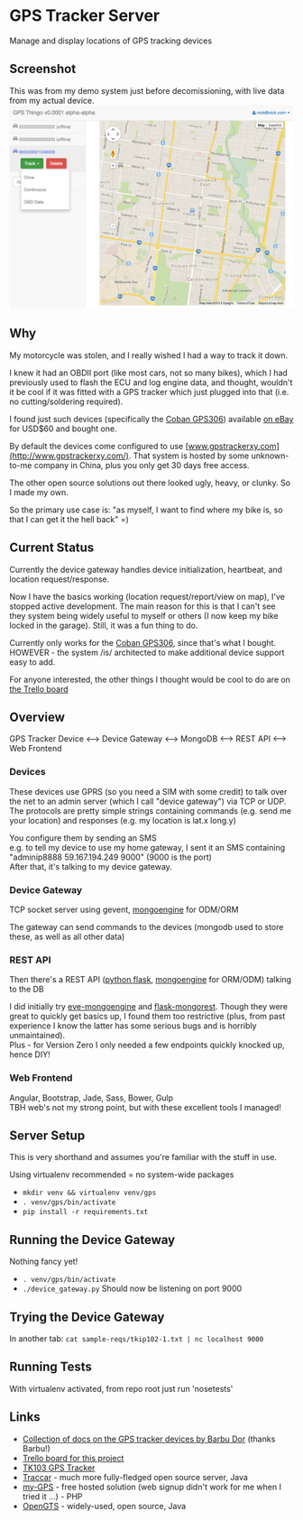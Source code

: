 # GPS Tracker Server #
Manage and display locations of GPS tracking devices

## Screenshot ##
This was from my demo system just before decomissioning, with live data from my actual device.
![Screenshot of GPS Thingo](doc/gps-tracker-thingo-screenshot.png "Screenshot of GPS Tracker Thingo v0.000001 Alpha etc")

## Why ##
My motorcycle was stolen, and I really wished I had a way to track it down.

I knew it had an OBDII port (like most cars, not so many bikes), which I had previously used to flash the ECU and log engine data, and thought, wouldn't it be cool if it was fitted with a GPS tracker which just plugged into that (i.e. no cutting/soldering required).

I found just such devices (specifically the [Coban GPS306](http://www.coban.net/html/2014/07/23/2014072306120056640641.html)) available [on eBay](http://www.ebay.com/sch/i.html?_from=R40&_trksid=p2047675.m570.l1313.TR11.TRC1.A0.H0.Xcoban+gps306&_nkw=coban+gps306&_sacat=0) for USD$60 and bought one.

By default the devices come configured to use [www.gpstrackerxy.com](http://www.gpstrackerxy.com/). That system is hosted by some unknown-to-me company in China, plus you only get 30 days free access.

The other open source solutions out there looked ugly, heavy, or clunky. So I made my own.

So the primary use case is: "as myself, I want to find where my bike is, so that I can get it the hell back" =)

## Current Status ##
Currently the device gateway handles device initialization, heartbeat, and location request/response.

Now I have the basics working (location request/report/view on map), I've stopped active development. The main reason for this is that I can't see they system being widely useful to myself or others (I now keep my bike locked in the garage). Still, it was a fun thing to do.

Currently only works for the [Coban GPS306](http://www.coban.net/html/2014/07/23/2014072306120056640641.html), since that's what I bought.  
HOWEVER - the system /is/ architected to make additional device support easy to add.

For anyone interested, the other things I thought would be cool to do are on [the Trello board](https://trello.com/b/yqAj7edK/gps-thingo)

## Overview ##
GPS Tracker Device <--> Device Gateway <--> MongoDB <--> REST API <--> Web Frontend

### Devices ###
These devices use GPRS (so you need a SIM with some credit) to talk over the net to an admin server (which I call "device gateway") via TCP or UDP.  
The protocols are pretty simple strings containing commands (e.g. send me your location) and responses (e.g. my location is lat.x long.y)

You configure them by sending an SMS  
e.g. to tell my device to use my home gateway, I sent it an SMS containing "adminip8888 59.167.194.249 9000" (9000 is the port)  
After that, it's talking to my device gateway.

### Device Gateway ###
TCP socket server using gevent, [mongoengine](http://mongoengine.org/) for ODM/ORM

The gateway can send commands to the devices (mongodb used to store these, as well as all other data)

### REST API ###
Then there's a REST API ([python flask](http://flask.pocoo.org/), [mongoengine](http://mongoengine.org/) for ORM/ODM) talking to the DB

I did initially try [eve-mongoengine](https://github.com/hellerstanislav/eve-mongoengine) and [flask-mongorest](https://github.com/elasticsales/flask-mongorest). Though they were great to quickly get basics up, I found them too restrictive (plus, from past experience I know the latter has some serious bugs and is horribly unmaintained).  
Plus - for Version Zero I only needed a few endpoints quickly knocked up, hence DIY!

### Web Frontend ###
Angular, Bootstrap, Jade, Sass, Bower, Gulp  
TBH web's not my strong point, but with these excellent tools I managed!

## Server Setup ##
This is very shorthand and assumes you're familiar with the stuff in use.

Using virtualenv recommended = no system-wide packages
* `mkdir venv && virtualenv venv/gps`
* `. venv/gps/bin/activate`
* `pip install -r requirements.txt`

## Running the Device Gateway ##
Nothing fancy yet!
* `. venv/gps/bin/activate`
* `./device_gateway.py`
Should now be listening on port 9000

## Trying the Device Gateway ##
In another tab: `cat sample-reqs/tkip102-1.txt | nc localhost 9000`

## Running Tests ##
With virtualenv activated, from repo root just run 'nosetests'

## Links ##
* [Collection of docs on the GPS tracker devices by Barbu Dor](https://drive.google.com/drive/u/0/#folders/0B9QofkYKWsMuZnIwZ1BqeXhzQlE) (thanks Barbu!)
* [Trello board for this project](https://trello.com/b/yqAj7edK/gps-thingo)
* [TK103 GPS Tracker](http://en.wikibooks.org/wiki/TK103_GPS_Tracker)
* [Traccar](http://www.traccar.org/) - much more fully-fledged open source server, Java
* [my-GPS](http://www.my-gps.org/index-en.php) - free hosted solution (web signup didn't work for me when I tried it ...) - PHP
* [OpenGTS](http://opengts.sourceforge.net) - widely-used, open source, Java
